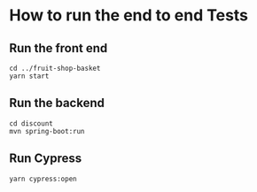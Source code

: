 # How to run the end to end Tests

## Run the front end

```
cd ../fruit-shop-basket
yarn start
```

## Run the backend
```
cd discount
mvn spring-boot:run
```

## Run Cypress
```
yarn cypress:open
```
